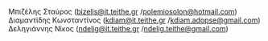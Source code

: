 Μπιζέλης Σταύρος (bizelis@it.teithe.gr /polemiosolon@hotmail.com)
Διαμαντίδης Κωνσταντίνος (kdiam@it.teithe.gr /kdiam.adopse@gmail.com)
Δεληγιάννης Νίκος (ndelig@it.teithe.gr /ndelig.teithe@gmail.com)